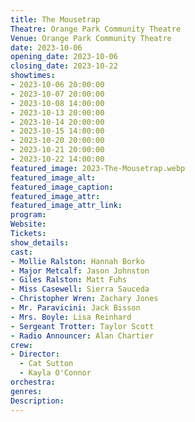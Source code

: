 ```yaml
---
title: The Mousetrap
Theatre: Orange Park Community Theatre
Venue: Orange Park Community Theatre
date: 2023-10-06
opening_date: 2023-10-06
closing_date: 2023-10-22
showtimes:
- 2023-10-06 20:00:00
- 2023-10-07 20:00:00
- 2023-10-08 14:00:00
- 2023-10-13 20:00:00
- 2023-10-14 20:00:00
- 2023-10-15 14:00:00
- 2023-10-20 20:00:00
- 2023-10-21 20:00:00
- 2023-10-22 14:00:00
featured_image: 2023-The-Mousetrap.webp
featured_image_alt: 
featured_image_caption: 
featured_image_attr: 
featured_image_attr_link: 
program:
Website: 
Tickets: 
show_details: 
cast:
- Mollie Ralston: Hannah Borko
- Major Metcalf: Jason Johnston
- Giles Ralston: Matt Fuhs
- Miss Casewell: Sierra Sauceda
- Christopher Wren: Zachary Jones
- Mr. Paravicini: Jack Bisson
- Mrs. Boyle: Lisa Reinhard
- Sergeant Trotter: Taylor Scott
- Radio Announcer: Alan Chartier
crew:
- Director: 
  - Cat Sutton
  - Kayla O'Connor
orchestra:
genres: 
Description: 
---
```


